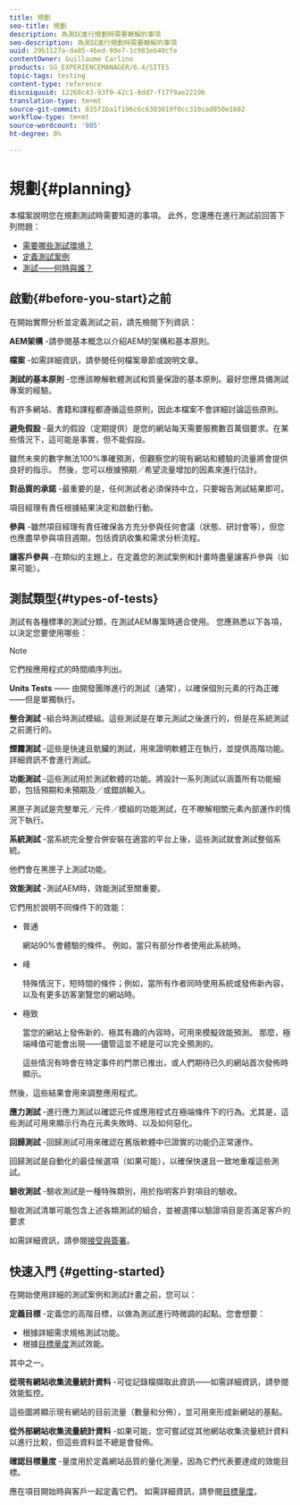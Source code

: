```yaml
---
title: 規劃
seo-title: 規劃
description: 為測試進行規劃時需要瞭解的事項
seo-description: 為測試進行規劃時需要瞭解的事項
uuid: 29b1127a-da85-46ed-98e7-1c983eb40cfe
contentOwner: Guillaume Carlino
products: SG_EXPERIENCEMANAGER/6.4/SITES
topic-tags: testing
content-type: reference
discoiquuid: 12268c43-93f9-42c1-8dd7-f17f9ae2219b
translation-type: tm+mt
source-git-commit: 835f1ba1f196c6c6303019f0cc310cad850e1682
workflow-type: tm+mt
source-wordcount: '985'
ht-degree: 0%

---
```



# 規劃{#planning}

本檔案說明您在規劃測試時需要知道的事項。 此外，您還應在進行測試前回答下列問題：

* [需要哪些測試環境？](/help/sites-developing/test-environments.md)
* [定義測試案例](/help/sites-developing/test-cases.md)
* [測試——何時與誰？](/help/sites-developing/when-who.md)

## 啟動{#before-you-start}之前

在開始實際分析並定義測試之前，請先檢閱下列資訊：

**AEM架構** -請參閱基本概念以介紹AEM的架構和基本原則。

**檔案** -如需詳細資訊，請參閱任何檔案章節或說明文章。

**測試的基本原則** -您應該瞭解軟體測試和質量保證的基本原則。最好您應具備測試專案的經驗。

有許多網站、書籍和課程都遵循這些原則，因此本檔案不會詳細討論這些原則。

**避免假設** -最大的假設（定期提供）是您的網站每天需要服務數百萬個要求。在某些情況下，這可能是事實，但不能假設。

雖然未來的數字無法100%準確預測，但觀察您的現有網站和體驗的流量將會提供良好的指示。 然後，您可以根據預期／希望流量增加的因素來進行估計。

**對品質的承諾** -最重要的是，任何測試者必須保持中立，只要報告測試結果即可。

項目經理有責任根據結果決定和啟動行動。

**參與** -雖然項目經理有責任確保各方充分參與任何會議（狀態、研討會等），但您也應盡早參與項目週期，包括資訊收集和需求分析流程。

**讓客戶參與** -在類似的主題上，在定義您的測試案例和計畫時盡量讓客戶參與（如果可能）。

## 測試類型{#types-of-tests}

測試有各種標準的測試分類，在測試AEM專案時適合使用。 您應熟悉以下各項，以決定您要使用哪些：

>[!NOTE]
>
>它們按應用程式的時間順序列出。

**Units Tests**  —— 由開發團隊進行的測試（通常），以確保個別元素的行為正確——但是單獨執行。

**整合測試** -組合時測試模組。這些測試是在單元測試之後進行的，但是在系統測試之前進行的。

**煙霧測試** -這些是快速且骯臟的測試，用來證明軟體正在執行，並提供高階功能。詳細資訊不會進行測試。

**功能測試** -這些測試用於測試軟體的功能。將設計一系列測試以涵蓋所有功能細節，包括預期和未預期及／或錯誤輸入。

黑匣子測試是完整單元／元件／模組的功能測試，在不瞭解相關元素內部運作的情況下執行。

**系統測試** -當系統完全整合併安裝在適當的平台上後，這些測試就會測試整個系統。

他們會在黑匣子上測試功能。

**效能測試** -測試AEM時，效能測試至關重要。

它們用於說明不同條件下的效能：

* 普通

   網站90%會體驗的條件。 例如，當只有部分作者使用此系統時。

* 峰

   特殊情況下，短時間的條件；例如，當所有作者同時使用系統或發佈新內容，以及有更多訪客瀏覽您的網站時。

* 極致

   當您的網站上發佈新的、極其有趣的內容時，可用來模擬效能預測。 那麼，極端峰值可能會出現——儘管這並不總是可以完全預測的。

   這些情況有時會在特定事件的門票已推出，或人們期待已久的網站首次發佈時顯示。

然後，這些結果會用來調整應用程式。

**應力測試** -進行應力測試以確認元件或應用程式在極端條件下的行為。尤其是，這些測試可用來顯示行為在元素失敗時、以及如何惡化。

**回歸測試** -回歸測試可用來確認在舊版軟體中已證實的功能仍正常運作。

回歸測試是自動化的最佳候選項（如果可能），以確保快速且一致地重複這些測試。

**驗收測試** -驗收測試是一種特殊類別，用於指明客戶對項目的驗收。

驗收測試清單可能包含上述各類測試的組合，並被選擇以驗證項目是否滿足客戶的要求

如需詳細資訊，請參閱[接受與簽署](/help/sites-developing/acceptance-signoff.md)。

## 快速入門 {#getting-started}

在開始使用詳細的測試案例和測試計畫之前，您可以：

**定義目標** -定義您的高階目標，以做為測試進行時微調的起點。您會想要：

* 根據詳細需求規格測試功能。
* 根據[目標量度](/help/managing/best-practices-further-reference.md#key-performance-indicators-and-target-metrics)測試效能。

其中之一。

**從現有網站收集流量統計資料** -可從記錄檔擷取此資訊——如需詳細資訊，請參閱效能監控。

這些圖將顯示現有網站的目前流量（數量和分佈），並可用來形成新網站的基點。

**從外部網站收集流量統計資料** -如果可能，您可嘗試從其他網站收集流量統計資料以進行比較，但這些資料並不總是會發佈。

**確認目標量度** -量度用於定義網站品質的量化測量，因為它們代表要達成的效能目標。

應在項目開始時與客戶一起定義它們。 如需詳細資訊，請參閱[目標量度](/help/sites-developing/planning.md)。
